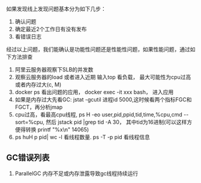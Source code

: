 如果发现线上发现问题基本分为如下几步：
1. 确认问题
2. 确定最近2个工作日有没有发布
3. 看错误日志

经过以上问题，我们能确认是功能性问题还是性能性问题，如果性能问题，通过如下方法排查
1. 阿里云服务器观察下SLB的并发数
2. 观察云服务器的load 或者进入近期 输入top 看负载， 最大可能性为cpu过高或者内存过大(c, M)
3. docker ps 看出问题的应用， docker exec -it xxx bash， 进入应用
4. 如果是内存过大先看GC: jstat -gcutil 进程id 5000,这时候看两个指标FGC和FGCT，再分析jmap
5. cpu过高，看最高cpu线程, ps H -eo user,pid,ppid,tid,time,%cpu,cmd --sort=%cpu, 然后  jstack pid |grep tid -A 30， 其中tid为16进制(可以这样方便得转换 printf "%x\n" 14065)
6. ps huH p pid| wc -l 看线程数量. ps -T -p pid  看线程信息


## GC错误列表
1. ParallelGC 内存不足或内存泄露导致gc线程持续运行

